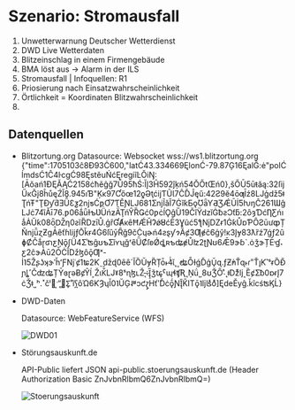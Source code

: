 # Szenario: Stromausfall

1. Unwetterwarnung Deutscher Wetterdienst
2. DWD Live Wetterdaten
3. Blitzeinschlag in einem Firmengebäude
4. BMA löst aus -> Alarm in der ILS
5. Stromausfall | Infoquellen: R1
6. Priosierung nach Einsatzwahrscheinlichkeit
7. Örtlichkeit = Koordinaten Blitzwahrscheinlichkeit
8. 

## Datenquellen
- Blitzortung.org
  Datasource: Websocket wss://ws1.blitzortung.org
  {"time":1705103ĉ8Đ93Ċ600,"latĆ43.334669ĘlonĆ-79.87Ģ16ĘalĜ:ė"polĆĺmdsĆ1Ĉ4ŀcgĆ98ĘstěuŃćĘregiĩĿŎiŊ:[Āŏań1ĐĘĂĄĆ2158ċħěĝğ7Ů95ħŚ:ĬĮ3Ĥ592ĵķń54ŎŐtŒń0},šŐŪ5ūŧăą:32ſĳŰĸĞį8ĥůęŹĬ8.945ıƁ"Ķĸ97Ƈőœ12ƍƏţćĳƬŨƖ7ĈĎĴęű:42Ƨ9ĕ4ōƣĪź8Ǉģǆ5ǂƮńŦ"ŢƉƴƌƎǙƐƺ2ǌƽĆƿƠ7ƬĚƝǇ681ƩǌĨǎĬ7ĠĭƙƂǫƱǟƳƋƷǼŪİƼƕŋĈ261ƜĝǇċ74ȉǍī76.ƿ06ǻǖƗƅƲǛńƶǞŢńŶȐǤć0ƿċĺǪĝȔ19ČǐŸǳĭĠƀƨƆƭƃ:2ȏȝƊćȠƸńıǻȦŬƙ08ȫǄƞ0ƨĭȐǲīŮ.ģȓƓȺĸȇĦǼȞɁǿȢćĒ3Ɣũć5ƪǋǱɍ1ĠƙŮɒƤȎƧūưȹȚŇǌǚɀƵɡǠȇťɦƖĳƒŌǩɍ4Ġ6ſȗȳȒğ9čĊɥɚń4ƨȿƴɂȀȼ3Ƣɇĉ6ģŷǃĸ3Įɏ83ƛȑź7ǵƒ2ȗɸȻČǻɼʛɿƹŅǭʃǗ4ƩʾʦĝʊƅƩĭʏʯğʳȇǕȻſʚǾȡʀƅʥɇŮʫ2ʈƝʊ6Ǣ9ɝɓˋ.ȯǯɝȚĒ˒ɠ˔ƹ2ĉɝȦū2ȰĊȊǅɮȏǭƢˣ-İ˥5ŽʂʖʞɝʹȟʻƑǋʿȼ1ʨ2Ƙ˷ǆɖ0ȇȇˊĬȌŬɏȐȚȱ˫4̉̍ɩ̌˛˯̕ʥȬƗǵĎģŬ̘ɋ.ƒƵ̕ǹŤɋ˫ɾ˭Ťı̥Ƙ˺ˢɍȌĐ̎ɲȴ˹ČʣʥȚȲɞɽǝɃȼŶĺ˲ŽɩǨ̒Ǉˠ8ˢɳɮʟŽ˛̶:Ȉ̢̠ǯʨ̥ˁɰɬʧƦ˛Ņǘ˽8ʊǮȎ˴ͣ˛ǂ̇ǅͧǉ˱ȄȼƩƀ0ɒɍĮ7ċǮǂ˽ʰ.˟čˡ͹ˑ͎ʺ̻΂Ʃ̥˚ĭʕ̪ȏΏ6ƘȜʮĬ0˥ŬĢ˨ʶͻƈɀ̡Ηťʹ̌Ďċǭ́ƝĮ̎ǨΙΤǭ˥ǉʪͣȯͦ]ĘdeĚyĝ.ǩĩcśʦϏĹ}

- DWD-Daten

  Datasource: WebFeatureService  (WFS)
  
  ![DWD01](https://github.com/FeuerwehrHackathon2024/FireLake/assets/132459493/6cd3b50f-4a92-46b8-8fe2-2d117abf8263)


- Störungsauskunft.de

  API-Public liefert JSON api-public.stoerungsauskunft.de (Header Authorization Basic ZnJvbnRlbmQ6ZnJvbnRlbmQ=)

  ![Stoerungsauskunft](https://github.com/FeuerwehrHackathon2024/FireLake/assets/132459493/f4e4918f-fe51-4e37-b822-fcaaf380e557)

 
